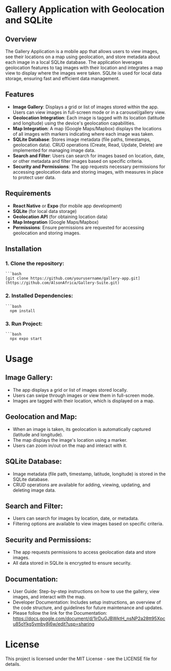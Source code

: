 # Gallery Application with Geolocation and SQLite

## Overview
The Gallery Application is a mobile app that allows users to view images, see their locations on a map using geolocation, and store metadata about each image in a local SQLite database. The application leverages geolocation features to tag images with their location and integrates a map view to display where the images were taken. SQLite is used for local data storage, ensuring fast and efficient data management.

## Features
- **Image Gallery**: Displays a grid or list of images stored within the app. Users can view images in full-screen mode or in a carousel/gallery view.
- **Geolocation Integration**: Each image is tagged with its location (latitude and longitude) using the device's geolocation capabilities.
- **Map Integration**: A map (Google Maps/Mapbox) displays the locations of all images with markers indicating where each image was taken.
- **SQLite Database**: Stores image metadata (file paths, timestamps, geolocation data). CRUD operations (Create, Read, Update, Delete) are implemented for managing image data.
- **Search and Filter**: Users can search for images based on location, date, or other metadata and filter images based on specific criteria.
- **Security and Permissions**: The app requests necessary permissions for accessing geolocation data and storing images, with measures in place to protect user data.

## Requirements
- **React Native** or **Expo** (for mobile app development)
- **SQLite** (for local data storage)
- **Geolocation API** (for obtaining location data)
- **Map Integration** (Google Maps/Mapbox)
- **Permissions**: Ensure permissions are requested for accessing geolocation and storing images.

## Installation

### 1. Clone the repository:
    ```bash
    [git clone https://github.com/yourusername/gallery-app.git](https://github.com/AlsonAfrica/Gallery-Suite.git)

### 2. Installed Dependencies:
    ```bash
      npm install

### 3. Run Project:
    ```bash
      npx expo start

# Usage

## Image Gallery:

- The app displays a grid or list of images stored locally.
- Users can swipe through images or view them in full-screen mode.
- Images are tagged with their location, which is displayed on a map.

## Geolocation and Map:
- When an image is taken, its geolocation is automatically captured (latitude and longitude).
- The map displays the image's location using a marker.
- Users can zoom in/out on the map and interact with it.

## SQLite Database:
- Image metadata (file path, timestamp, latitude, longitude) is stored in the SQLite database.
- CRUD operations are available for adding, viewing, updating, and deleting image data.

## Search and Filter:
- Users can search for images by location, date, or metadata.
- Filtering options are available to view images based on specific criteria.

## Security and Permissions:
- The app requests permissions to access geolocation data and store images.
- All data stored in SQLite is encrypted to ensure security.

## Documentation:
- User Guide: Step-by-step instructions on how to use the gallery, view images, and interact with the map.
- Developer Documentation: Includes setup instructions, an overview of the code structure, and guidelines for future maintenance and updates.
- Please follow the link for the Documentation:  https://docs.google.com/document/d/1irDuGJBWktH_nsNP2a28tt95Xpcu85oYkgSymby8j6w/edit?usp=sharing

# License
This project is licensed under the MIT License - see the LICENSE file for details.









